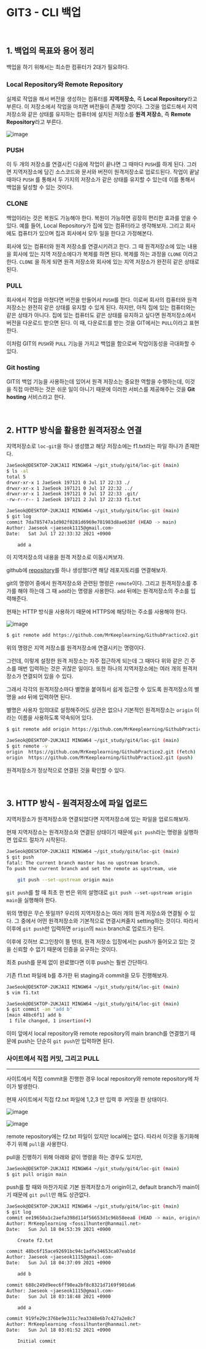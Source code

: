 # GIT3 - CLI 백업

<br/>

## 1. 백업의 목표와 용어 정리

백업을 하기 위해서는 최소한 컴퓨터가 2대가 필요하다.

### Local Repository와 Remote Repository

실제로 작업을 해서 버전을 생성하는 컴퓨터를 **지역저장소**, 즉 **Local Repository**라고 부른다. 이 저장소에서 작업을 마치면 버전들이 존재할 것이다. 그것을 업로드해서 지역저장소와 같은 상태를 유지하는 컴퓨터에 설치된 저장소를 **원격 저장소**, 즉 **Remote Repository**라고 부른다.

![image](https://user-images.githubusercontent.com/27791880/126037641-c40a11c1-c317-455b-a20c-adceb54b94ba.png)

### PUSH

이 두 개의 저장소를 연결시킨 다음에 작업이 끝나면 그 때마다 `PUSH`를 하게 된다. 그러면 지역저장소에 담긴 소스코드와 문서와 버전이 원격저장소로 업로드된다. 작업이 끝날 때마다 `PUSH` 를 통해서 두 가지의 저장소가 같은 상태를 유지할 수 있는데 이를 통해서 백업을 달성할 수 있는 것이다.

### CLONE

백업이라는 것은 복원도 가능해야 한다. 복원이 가능하면 굉장히 편리한 효과를 얻을 수 있다. 예를 들어, Local Repository가 집에 있는 컴퓨터라고 생각해보자. 그리고 회사에도 컴퓨터가 있으며 집과 회사에서 모두 일을 한다고 가정해본다.

회사에 있는 컴퓨터와 원격 저장소를 연결시키려고 한다. 그 때 원격저장소에 있는 내용을 회사에 있는 지역 저장소에다가 복제를 하면 된다. 복제를 하는 과정을 `CLONE` 이라고 한다. `CLONE` 을 하게 되면 원격 저장소와 회사에 있는 지역 저장소가 완전히 같은 상태로 된다.

### PULL

회사에서 작업을 마쳤다면 버전을 만들어서 `PUSH`를 한다. 이로써 회사의 컴퓨터와 원격저장소는 완전히 같은 상태를 유지할 수 있게 된다. 하지만, 아직 집에 있는 컴퓨터와는 같은 상태가 아니다. 집에 있는 컴퓨터도 같은 상태를 유지하고 싶다면 원격저장소에서 버전을 다운로드 받으면 된다. 이 때, 다운로드를 받는 것을 GIT에서는 `PULL`이라고 표현한다.

이처럼 GIT의 `PUSH`와 `PULL` 기능을 가지고 백업을 함으로써 작업이동성을 극대화할 수 있다.

### Git hosting

GIT의 백업 기능을 사용하는데 있어서 원격 저장소는 중요한 역할을 수행하는데, 이것을 직접 마련하는 것은 쉬운 일이 아니기 때문에 이러한 서비스를 제공해주는 것을 **Git hosting** 서비스라고 한다.

<br/>

## 2. HTTP 방식을 활용한 원격저장소 연결

지역저장소로 `loc-git`을 하나 생성했고 해당 저장소에는 f1.txt라는 파일 하나가 존재한다.

```bash
JaeSeok@DESKTOP-2UKJA1I MINGW64 ~/git_study/git4/loc-git (main)
$ ls -al
total 5
drwxr-xr-x 1 JaeSeok 197121 0 Jul 17 22:33 ./
drwxr-xr-x 1 JaeSeok 197121 0 Jul 17 22:32 ../
drwxr-xr-x 1 JaeSeok 197121 0 Jul 17 22:33 .git/
-rw-r--r-- 1 JaeSeok 197121 2 Jul 17 22:33 f1.txt

JaeSeok@DESKTOP-2UKJA1I MINGW64 ~/git_study/git4/loc-git (main)
$ git log
commit 7da785747a1d902f0281d6969e781983d8ae638f (HEAD -> main)
Author: Jaeseok <jaeseok1115@gmail.com>
Date:   Sat Jul 17 22:33:32 2021 +0900

    add a
```

이 지역저장소의 내용을 원격 저장소로 이동시켜보자.

github에 [repository](https://github.com/MrKeeplearning/GithubPractice)를 하나 생성했다면 해당 레포지토리를 연결해보자.

git의 명령어 중에서 원격저장소와 관련된 명령은 `remote`이다. 그리고 원격저장소를 추가를 해야 하는데 그 때 `add`라는 명령을 사용한다. `add` 뒤에는 원격저장소의 주소를 입력해준다.

현재는 HTTP 방식을 사용하기 때문에 HTTPS에 해당하는 주소를 사용해야 한다.

![image](https://user-images.githubusercontent.com/27791880/126040297-2ddeb278-e277-4474-bb81-d26e44a72b0a.png)

```bash
$ git remote add https://github.com/MrKeeplearning/GithubPractice2.git
```

위의 명령은 지역 저장소를 원격저장소에 연결시키는 명령이다.

그런데, 이렇게 설정한 원격 저장소는 자주 접근하게 되는데 그 때마다 위와 같은 긴 주소를 매번 입력하는 것은 귀찮은 일이다. 또한 하나의 지역저장소에는 여러 개의 원격저장소가 연결되어 있을 수 있다.

그래서 각각의 원격저장소마다 별명을 붙여줘서 쉽게 접근할 수 있도록 원격저장소의 별명을 `add` 뒤에 입력하면 된다.

별명은 사용자 임의대로 설정해주어도 상관은 없으나 기본적인 원격저장소는 `origin` 이라는 이름을 사용하도록 약속되어 있다.

```bash
$ git remote add origin https://github.com/MrKeeplearning/GithubPractice2.git
```

```bash
JaeSeok@DESKTOP-2UKJA1I MINGW64 ~/git_study/git4/loc-git (main)
$ git remote -v
origin  https://github.com/MrKeeplearning/GithubPractice2.git (fetch)
origin  https://github.com/MrKeeplearning/GithubPractice2.git (push)
```

원격저장소가 정상적으로 연결된 것을 확인할 수 있다.

<br/>

## 3. HTTP 방식 - 원격저장소에 파일 업로드

지역저장소가 원격저장소와 연결되었다면 지역저장소에 있는 파일을 업로드해보자.

현재 지역저장소는 원격저장소와 연결된 상태이기 때문에 `git push`라는 명령을 실행하면 업로드 절차가 시작된다.

```bash
JaeSeok@DESKTOP-2UKJA1I MINGW64 ~/git_study/git4/loc-git (main)
$ git push
fatal: The current branch master has no upstream branch.
To push the current branch and set the remote as upstream, use

    git push --set-upstream origin main
```

`git push`를 할 때 최초 한 번은 위의 설명대로 `git push --set-upstream origin main`을 실행해야 한다.

위의 명령은 무슨 뜻일까? 우리의 지역저장소는 여러 개의 원격 저장소와 연결될 수 있다. 그 중에서 어떤 원격저장소와 기본적으로 연결시켜줄지 setting하는 것이다. 따라서 이후에 `git push`만 입력하면 `origin`의 `main` branch로 업로드가 된다.

이후에 깃허브 로그인창이 뜰 텐데, 원격 저장소 입장에서는 push가 들어오고 있는 것을 신뢰할 수 없기 때문에 인증을 요구하는 것이다.

최초 push를 문제 없이 완료했다면 이후 push는 훨씬 간단하다.

기존 f1.txt 파일에 b를 추가한 뒤 staging과 commit을 모두 진행해보자.

```bash
JaeSeok@DESKTOP-2UKJA1I MINGW64 ~/git_study/git4/loc-git (main)
$ vim f1.txt

JaeSeok@DESKTOP-2UKJA1I MINGW64 ~/git_study/git4/loc-git (main)
$ git commit -am "add b"
[main 48bc6f1] add b
 1 file changed, 1 insertion(+)
```

이미 앞에서 local repository와 remote repository의 main branch를 연결했기 때문에 push는 단순히 `git push`만 입력하면 된다.

### 사이트에서 직접 커밋, 그리고 PULL

---

사이트에서 직접 commit을 진행한 경우 local repository와 remote repository에 차이가 발생한다.

현재 사이트에서 직접 f2.txt 파일에 1,2,3 만 입력 후 커밋을 한 상태이다.

![image](https://user-images.githubusercontent.com/27791880/126048061-51edf4c8-c4e4-4304-9187-c68104e6155e.png)

![image](https://user-images.githubusercontent.com/27791880/126048104-b8ea7a29-c6d8-4dce-9e56-5c0b8164bea1.png)


remote repository에는 f2.txt 파일이 있지만 local에는 없다. 따라서 이것을 동기화해주기 위해 `pull`을 사용한다.

pull을 진행하기 위해 아래와 같이 명령을 하는 경우도 있지만,

```bash
JaeSeok@DESKTOP-2UKJA1I MINGW64 ~/git_study/git4/loc-git (main)
$ git pull origin main
```

push를 할 때와 마찬가지로 기본 원격저장소가 origin이고, default branch가 main이기 때문에 `git pull`만 해도 상관없다.

```bash
JaeSeok@DESKTOP-2UKJA1I MINGW64 ~/git_study/git4/loc-git (main)
$ git log
commit ee19650a1c2aefa398d114f56653d1c96b58eea8 (HEAD -> main, origin/main)
Author: MrKeeplearning <fossilhunter@hanmail.net>
Date:   Sun Jul 18 04:53:39 2021 +0900

    Create f2.txt

commit 48bc6f15ace92691bc94c1adfe34653ca07eab1d
Author: Jaeseok <jaeseok1115@gmail.com>
Date:   Sun Jul 18 04:37:09 2021 +0900

    add b

commit 688c249d9eec6ff98ea2bf8c8321d7169f901da6
Author: Jaeseok <jaeseok1115@gmail.com>
Date:   Sun Jul 18 03:18:48 2021 +0900

    add a

commit 919fe29c376be9e311c7ea3348e6b7c427a2e8c7
Author: MrKeeplearning <fossilhunter@hanmail.net>
Date:   Sun Jul 18 03:01:52 2021 +0900

    Initial commit
```